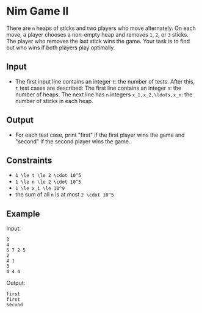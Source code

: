 # Nim Game II 

There are ```n``` heaps of sticks and two players who move alternately. On each move, a player chooses a non-empty heap and removes ```1```, ```2```, or ```3``` sticks. The player who removes the last stick wins the game.
Your task is to find out who wins if both players play optimally.
## Input
- The first input line contains an integer ```t```: the number of tests. After this, ```t``` test cases are described:
The first line contains an integer ```n```: the number of heaps.
The next line has ```n``` integers ```x_1,x_2,\ldots,x_n```: the number of sticks in each heap.
## Output
- For each test case, print "first" if the first player wins the game and "second" if the second player wins the game.
## Constraints

- ```1 \le t \le 2 \cdot 10^5```
- ```1 \le n \le 2 \cdot 10^5```
- ```1 \le x_i \le 10^9```
- the sum of all ```n``` is at most ```2 \cdot 10^5```

## Example
Input:
```
3
4
5 7 2 5
2
4 1
3
4 4 4
```

Output:
```
first
first
second
```
